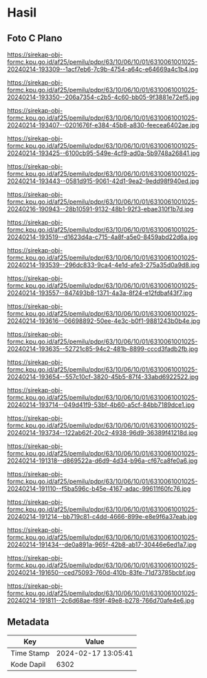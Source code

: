 # Hasil

## Foto C Plano

https://sirekap-obj-formc.kpu.go.id/af25/pemilu/pdpr/63/10/06/10/01/6310061001025-20240214-193309--1acf7eb6-7c9b-4754-a64c-e64669a4c1b4.jpg

https://sirekap-obj-formc.kpu.go.id/af25/pemilu/pdpr/63/10/06/10/01/6310061001025-20240214-193350--206a7354-c2b5-4c60-bb05-9f3881e72ef5.jpg

https://sirekap-obj-formc.kpu.go.id/af25/pemilu/pdpr/63/10/06/10/01/6310061001025-20240214-193407--0201676f-e384-45b8-a830-feecea6402ae.jpg

https://sirekap-obj-formc.kpu.go.id/af25/pemilu/pdpr/63/10/06/10/01/6310061001025-20240214-193425--6100cb95-549e-4cf9-ad0a-5b9748a26841.jpg

https://sirekap-obj-formc.kpu.go.id/af25/pemilu/pdpr/63/10/06/10/01/6310061001025-20240214-193443--0581d915-9061-42d1-9ea2-9edd98f940ed.jpg

https://sirekap-obj-formc.kpu.go.id/af25/pemilu/pdpr/63/10/06/10/01/6310061001025-20240216-190943--28b10591-9132-48b1-92f3-ebae310f1b7d.jpg

https://sirekap-obj-formc.kpu.go.id/af25/pemilu/pdpr/63/10/06/10/01/6310061001025-20240214-193519--d1623d4a-c715-4a8f-a5e0-8459abd22d6a.jpg

https://sirekap-obj-formc.kpu.go.id/af25/pemilu/pdpr/63/10/06/10/01/6310061001025-20240214-193539--296dc833-9ca4-4e1d-afe3-275a35d0a9d8.jpg

https://sirekap-obj-formc.kpu.go.id/af25/pemilu/pdpr/63/10/06/10/01/6310061001025-20240214-193557--847493b8-1371-4a3a-8f24-e12fdbaf43f7.jpg

https://sirekap-obj-formc.kpu.go.id/af25/pemilu/pdpr/63/10/06/10/01/6310061001025-20240214-193616--06698892-50ee-4e3c-b0f1-9881243b0b4e.jpg

https://sirekap-obj-formc.kpu.go.id/af25/pemilu/pdpr/63/10/06/10/01/6310061001025-20240214-193635--52721c85-94c2-481b-8899-cccd3fadb2fb.jpg

https://sirekap-obj-formc.kpu.go.id/af25/pemilu/pdpr/63/10/06/10/01/6310061001025-20240214-193654--557c10cf-3820-45b5-87f4-33abd6922522.jpg

https://sirekap-obj-formc.kpu.go.id/af25/pemilu/pdpr/63/10/06/10/01/6310061001025-20240214-193714--049d41f9-53bf-4b60-a5cf-84bb7189dce1.jpg

https://sirekap-obj-formc.kpu.go.id/af25/pemilu/pdpr/63/10/06/10/01/6310061001025-20240214-193734--122ab62f-20c2-4938-96d9-36389f41218d.jpg

https://sirekap-obj-formc.kpu.go.id/af25/pemilu/pdpr/63/10/06/10/01/6310061001025-20240214-191318--d869522a-d6d9-4d34-b96a-cf67ca8fe0a6.jpg

https://sirekap-obj-formc.kpu.go.id/af25/pemilu/pdpr/63/10/06/10/01/6310061001025-20240214-191110--f5ba596c-b45e-4167-adac-99611f60fc76.jpg

https://sirekap-obj-formc.kpu.go.id/af25/pemilu/pdpr/63/10/06/10/01/6310061001025-20240214-191214--bb719c81-c4dd-4666-899e-e8e9f6a37eab.jpg

https://sirekap-obj-formc.kpu.go.id/af25/pemilu/pdpr/63/10/06/10/01/6310061001025-20240214-191434--de0a891a-965f-42b8-ab17-30446e6ed1a7.jpg

https://sirekap-obj-formc.kpu.go.id/af25/pemilu/pdpr/63/10/06/10/01/6310061001025-20240214-191650--ced75093-760d-410b-83fe-71d73785bcbf.jpg

https://sirekap-obj-formc.kpu.go.id/af25/pemilu/pdpr/63/10/06/10/01/6310061001025-20240214-191811--2c6d68ae-f89f-49e8-b278-766d70afe4e6.jpg


## Metadata

| Key        | Value               |
| ---------- | ------------------- |
| Time Stamp | 2024-02-17 13:05:41 |
| Kode Dapil | 6302                |




